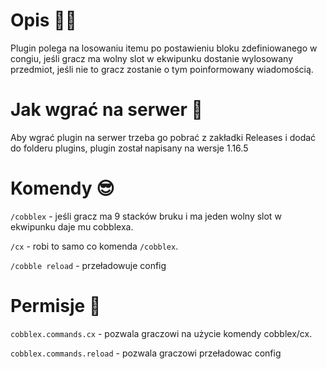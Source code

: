 # Opis 👨‍💻

Plugin polega na losowaniu itemu po postawieniu bloku zdefiniowanego w congiu, jeśli gracz ma wolny slot w ekwipunku dostanie wylosowany przedmiot, jeśli nie to gracz zostanie o tym poinformowany wiadomością.

# Jak wgrać na serwer 🧐

Aby wgrać plugin na serwer trzeba go pobrać z zakładki Releases i dodać do folderu plugins, plugin został napisany na wersje 1.16.5 

# Komendy 😎

`/cobblex` - jeśli gracz ma 9 stacków bruku i ma jeden wolny slot w ekwipunku daje mu cobblexa.

`/cx` - robi to samo co komenda `/cobblex`.

`/cobble reload` - przeładowuje config

# Permisje 📃

`cobblex.commands.cx` - pozwala graczowi na użycie komendy cobblex/cx.

`cobblex.commands.reload` - pozwala graczowi przeładowac config
